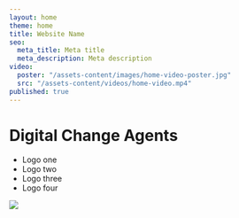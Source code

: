 ```yaml
---
layout: home
theme: home
title: Website Name
seo: 
  meta_title: Meta title
  meta_description: Meta description
video: 
  poster: "/assets-content/images/home-video-poster.jpg"
  src: "/assets-content/videos/home-video.mp4"
published: true
---
```



# Digital **Change** Agents

- Logo one
- Logo two
- Logo three
- Logo four

![]({{site.baseurl}}/cow-fail.jpg)
